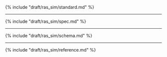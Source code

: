 {% include "draft/ras_sim/standard.md" %}

______________________________________________________________________

{% include "draft/ras_sim/spec.md" %}

______________________________________________________________________

{% include "draft/ras_sim/schema.md" %}

______________________________________________________________________

{% include "draft/ras_sim/reference.md" %}

